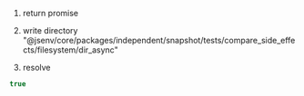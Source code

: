 1. return promise

2. write directory "@jsenv/core/packages/independent/snapshot/tests/compare_side_effects/filesystem/dir_async"

3. resolve
```js
true
```